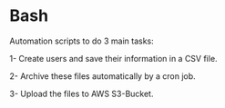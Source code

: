 # Bash
Automation scripts to do 3 main tasks: 

1- Create users and save their information in a CSV file. 

2- Archive these files automatically by a cron job.

3- Upload the files to AWS S3-Bucket. 

